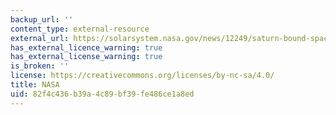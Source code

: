 ```yaml
---
backup_url: ''
content_type: external-resource
external_url: https://solarsystem.nasa.gov/news/12249/saturn-bound-spacecraft-tests-einsteins-theory/
has_external_licence_warning: true
has_external_license_warning: true
is_broken: ''
license: https://creativecommons.org/licenses/by-nc-sa/4.0/
title: NASA
uid: 82f4c436-b39a-4c89-bf39-fe486ce1a8ed
---
```

